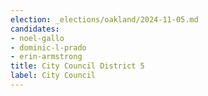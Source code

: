 ```yaml
---
election: _elections/oakland/2024-11-05.md
candidates:
- noel-gallo
- dominic-l-prado
- erin-armstrong
title: City Council District 5
label: City Council
---
```

